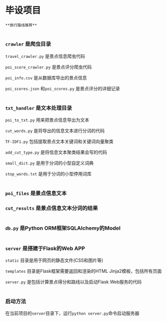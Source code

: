 # 毕设项目
    **旅行路线推荐**

#

### `crawler` 是爬虫目录
`travel_crawler.py` 是景点信息爬虫代码

`poi_score_crawler.py` 是景点评分爬虫代码

`poi_info.csv` 是从数据库导出的景点信息

`poi_scores.json` 和`poi_scores.py` 是景点评分的详细记录

#

### `txt_handler` 是文本处理目录
`poi_to_txt.py` 用来把景点信息导出为文本

`cut_words.py` 是将导出的信息文本进行分词的代码

`TF-IDF1.py` 包括提取景点文本关键词和关键词向量聚类

`add_cut_type.py` 是将信息文本聚类结果会写的代码

`small_dict.py` 是用于分词的小型自定义词典

`stop_words.txt` 是用于分词的小型停用词库

#

### `poi_files` 是景点信息文本

### `cut_results` 是景点信息文本分词的结果

#

### `db.py` 是Python ORM框架SQLAlchemy的Model

#

### `server` 是搭建于Flask的Web APP

`static` 目录是用于网页的静态文件(CSS和图片等)

`templates` 目录是Flask框架需要返回和渲染的HTML Jinja2模板，包括所有页面

`server.py` 是包括计算景点得分和路线以及启动Flask Web服务的代码

#

### 启动方法

在当前项目的`server`目录下，运行`python server.py`命令启动服务器
